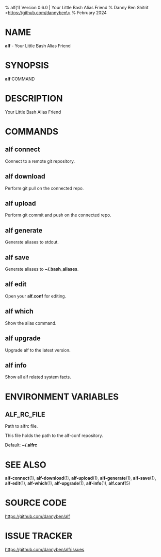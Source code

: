% alf(1) Version 0.6.0 | Your Little Bash Alias Friend
% Danny Ben Shitrit \<https://github.com/dannyben\>
% February 2024

NAME
==================================================

**alf** - Your Little Bash Alias Friend

SYNOPSIS
==================================================

**alf** COMMAND

DESCRIPTION
==================================================

Your Little Bash Alias Friend


COMMANDS
==================================================

alf connect
--------------------------------------------------

Connect to a remote git repository.

alf download
--------------------------------------------------

Perform git pull on the connected repo.

alf upload
--------------------------------------------------

Perform git commit and push on the connected repo.

alf generate
--------------------------------------------------

Generate aliases to stdout.

alf save
--------------------------------------------------

Generate aliases to **~/.bash_aliases**.

alf edit
--------------------------------------------------

Open your **alf.conf** for editing.

alf which
--------------------------------------------------

Show the alias command.

alf upgrade
--------------------------------------------------

Upgrade alf to the latest version.

alf info
--------------------------------------------------

Show all alf related system facts.


ENVIRONMENT VARIABLES
==================================================

ALF_RC_FILE
--------------------------------------------------

Path to alfrc file.

This file holds the path to the alf-conf repository.

Default: **~/.alfrc**



SEE ALSO
==================================================

**alf-connect**(1), **alf-download**(1), **alf-upload**(1), **alf-generate**(1), **alf-save**(1), **alf-edit**(1), **alf-which**(1), **alf-upgrade**(1), **alf-info**(1), **alf.conf**(5)

# SOURCE CODE

https://github.com/dannyben/alf

# ISSUE TRACKER

https://github.com/dannyben/alf/issues
